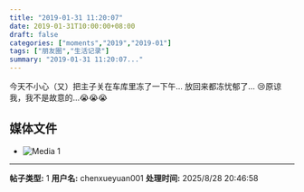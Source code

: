 ```yaml
---
title: "2019-01-31 11:20:07"
date: 2019-01-31T10:00:00+08:00
draft: false
categories: ["moments","2019","2019-01"]
tags: ["朋友圈","生活记录"]
summary: "2019-01-31 11:20:07..."
---
```


今天不小心（又）把主子关在车库里冻了一下午…
放回来都冻忧郁了…
😢原谅我，我不是故意的…😭😭😭

## 媒体文件

- ![Media 1](/Moments/photos/2019-01-31/201901311120070.jpg)

---

**帖子类型:** 1
**用户名:** chenxueyuan001
**处理时间:** 2025/8/28 20:46:58